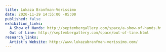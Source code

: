 ```yaml
---
title: Lukaza Branfman-Verissimo
date: 2020-11-29 14:55:00 -05:00
published: false
exhibition_links:
  A Show of Hands: http://septembergallery.com/space/a-show-of-hands.html
  Out of Line: http://septembergallery.com/space/out-of-line.html
research_links:
  Artist's Website: http://www.lukazabranfman-verissimo.com/
---
```


